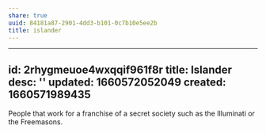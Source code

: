 ```yaml
---
share: true
uuid: 84181a87-2901-4dd3-b101-0c7b10e5ee2b
title: islander
---
```

---
id: 2rhygmeuoe4wxqqif961f8r
title: Islander
desc: ''
updated: 1660572052049
created: 1660571989435
---

People that work for a franchise of a secret society such as the Illuminati or the Freemasons.